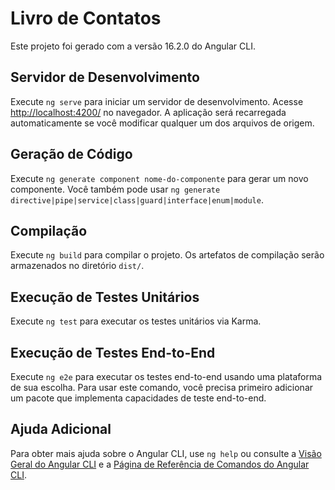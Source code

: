 # Livro de Contatos

Este projeto foi gerado com a versão 16.2.0 do Angular CLI.

## Servidor de Desenvolvimento

Execute `ng serve` para iniciar um servidor de desenvolvimento. Acesse [http://localhost:4200/](http://localhost:4200/) no navegador. A aplicação será recarregada automaticamente se você modificar qualquer um dos arquivos de origem.

## Geração de Código

Execute `ng generate component nome-do-componente` para gerar um novo componente. Você também pode usar `ng generate directive|pipe|service|class|guard|interface|enum|module`.

## Compilação

Execute `ng build` para compilar o projeto. Os artefatos de compilação serão armazenados no diretório `dist/`.

## Execução de Testes Unitários

Execute `ng test` para executar os testes unitários via Karma.

## Execução de Testes End-to-End

Execute `ng e2e` para executar os testes end-to-end usando uma plataforma de sua escolha. Para usar este comando, você precisa primeiro adicionar um pacote que implementa capacidades de teste end-to-end.

## Ajuda Adicional

Para obter mais ajuda sobre o Angular CLI, use `ng help` ou consulte a [Visão Geral do Angular CLI](https://angular.io/cli) e a [Página de Referência de Comandos do Angular CLI](https://angular.io/cli/generate).
